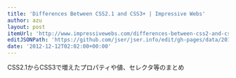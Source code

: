 ```yaml
---
title: 'Differences Between CSS2.1 and CSS3+ | Impressive Webs'
author: azu
layout: post
itemUrl: 'http://www.impressivewebs.com/differences-between-css2-and-css3/'
editJSONPath: 'https://github.com/jser/jser.info/edit/gh-pages/data/2012/12/index.json'
date: '2012-12-12T02:02:00+00:00'
---
```

CSS2.1からCSS3で増えたプロパティや値、セレクタ等のまとめ
